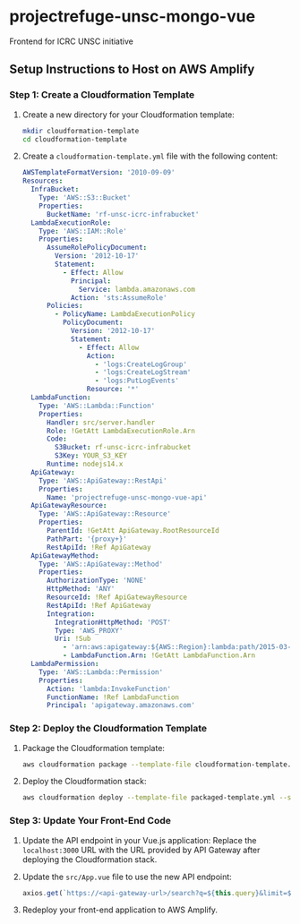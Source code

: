 # projectrefuge-unsc-mongo-vue
Frontend for ICRC UNSC initiative

## Setup Instructions to Host on AWS Amplify

### Step 1: Create a Cloudformation Template

1. Create a new directory for your Cloudformation template:
   ```sh
   mkdir cloudformation-template
   cd cloudformation-template
   ```

2. Create a `cloudformation-template.yml` file with the following content:
   ```yaml
   AWSTemplateFormatVersion: '2010-09-09'
   Resources:
     InfraBucket:
       Type: 'AWS::S3::Bucket'
       Properties:
         BucketName: 'rf-unsc-icrc-infrabucket'
     LambdaExecutionRole:
       Type: 'AWS::IAM::Role'
       Properties:
         AssumeRolePolicyDocument:
           Version: '2012-10-17'
           Statement:
             - Effect: Allow
               Principal:
                 Service: lambda.amazonaws.com
               Action: 'sts:AssumeRole'
         Policies:
           - PolicyName: LambdaExecutionPolicy
             PolicyDocument:
               Version: '2012-10-17'
               Statement:
                 - Effect: Allow
                   Action:
                     - 'logs:CreateLogGroup'
                     - 'logs:CreateLogStream'
                     - 'logs:PutLogEvents'
                   Resource: '*'
     LambdaFunction:
       Type: 'AWS::Lambda::Function'
       Properties:
         Handler: src/server.handler
         Role: !GetAtt LambdaExecutionRole.Arn
         Code:
           S3Bucket: rf-unsc-icrc-infrabucket
           S3Key: YOUR_S3_KEY
         Runtime: nodejs14.x
     ApiGateway:
       Type: 'AWS::ApiGateway::RestApi'
       Properties:
         Name: 'projectrefuge-unsc-mongo-vue-api'
     ApiGatewayResource:
       Type: 'AWS::ApiGateway::Resource'
       Properties:
         ParentId: !GetAtt ApiGateway.RootResourceId
         PathPart: '{proxy+}'
         RestApiId: !Ref ApiGateway
     ApiGatewayMethod:
       Type: 'AWS::ApiGateway::Method'
       Properties:
         AuthorizationType: 'NONE'
         HttpMethod: 'ANY'
         ResourceId: !Ref ApiGatewayResource
         RestApiId: !Ref ApiGateway
         Integration:
           IntegrationHttpMethod: 'POST'
           Type: 'AWS_PROXY'
           Uri: !Sub
             - 'arn:aws:apigateway:${AWS::Region}:lambda:path/2015-03-31/functions/${LambdaFunction.Arn}/invocations'
             - LambdaFunction.Arn: !GetAtt LambdaFunction.Arn
     LambdaPermission:
       Type: 'AWS::Lambda::Permission'
       Properties:
         Action: 'lambda:InvokeFunction'
         FunctionName: !Ref LambdaFunction
         Principal: 'apigateway.amazonaws.com'
   ```

### Step 2: Deploy the Cloudformation Template

1. Package the Cloudformation template:
   ```sh
   aws cloudformation package --template-file cloudformation-template.yml --s3-bucket rf-unsc-icrc-infrabucket --output-template-file packaged-template.yml
   ```

2. Deploy the Cloudformation stack:
   ```sh
   aws cloudformation deploy --template-file packaged-template.yml --stack-name projectrefuge-unsc-mongo-vue-stack --capabilities CAPABILITY_IAM
   ```

### Step 3: Update Your Front-End Code

1. Update the API endpoint in your Vue.js application:
   Replace the `localhost:3000` URL with the URL provided by API Gateway after deploying the Cloudformation stack.

2. Update the `src/App.vue` file to use the new API endpoint:
   ```javascript
   axios.get(`https://<api-gateway-url>/search?q=${this.query}&limit=${this.limit}`)
   ```

3. Redeploy your front-end application to AWS Amplify.

